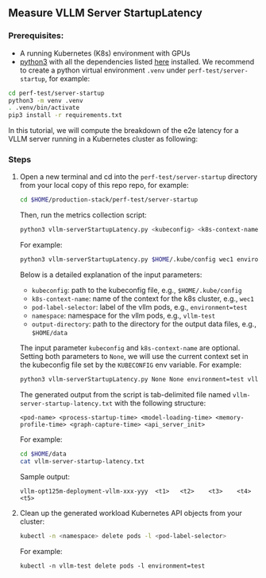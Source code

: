 ## Measure VLLM Server StartupLatency


### Prerequisites: 
- A running Kubernetes (K8s) environment with GPUs
-  [python3](https://www.python.org/downloads/) with all the dependencies listed [here](requirements.txt) installed. We recommend to create a python virtual environment `.venv` under `perf-test/server-startup`, for example: 

```bash
cd perf-test/server-startup 
python3 -m venv .venv
. .venv/bin/activate
pip3 install -r requirements.txt
```

In this tutorial, we will compute the breakdown of the e2e latency for a VLLM server running in a Kubernetes cluster as following:

### Steps

1. Open a new terminal and cd into the `perf-test/server-startup` directory from your local copy of this repo repo, for example:
   
   ```bash 
   cd $HOME/production-stack/perf-test/server-startup
   ```

   Then, run the metrics collection script:

   ```bash
   python3 vllm-serverStartupLatency.py <kubeconfig> <k8s-context-name> <pod-label-selector> <namespace> <output-directory>
   ```

   For example:
   
   ```bash 
   python3 vllm-serverStartupLatency.py $HOME/.kube/config wec1 environment=test vllm-test $HOME/data
   ```

   Below is a detailed explanation of the input parameters:
   - `kubeconfig`: path to the kubeconfig file, e.g., `$HOME/.kube/config`
   - `k8s-context-name`: name of the context for the k8s cluster, e.g., `wec1`
   - `pod-label-selector`: label of the vllm pods, e.g., `environment=test` 
   - `namespace`: namespace for the vllm pods, e.g., `vllm-test`
   - `output-directory`: path to the directory for the output data files, e.g., `$HOME/data`


   The input parameter `kubeconfig` and `k8s-context-name` are optional. Setting both parameters to `None`, we will use the current context set in the kubeconfig file set by the `KUBECONFIG` env variable. For example:

   ```bash 
   python3 vllm-serverStartupLatency.py None None environment=test vllm-test $HOME/data
   ```

   The generated output from the script is tab-delimited file named `vllm-server-startup-latency.txt` with the following structure:

   ```console 
   <pod-name> <process-startup-time> <model-loading-time> <memory-profile-time> <graph-capture-time> <api_server_init>
   ```

   For example: 

   ```bash
   cd $HOME/data
   cat vllm-server-startup-latency.txt
   ```
 
   Sample output:

   ```console 
   vllm-opt125m-deployment-vllm-xxx-yyy	 <t1>   <t2>    <t3>    <t4>    <t5>
   ```

2. Clean up the generated workload Kubernetes API objects from your cluster:

   ```bash 
   kubectl -n <namespace> delete pods -l <pod-label-selector>
   ```

   For example:

   ```console
   kubectl -n vllm-test delete pods -l environment=test
   ```

